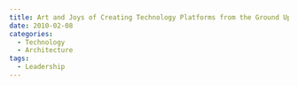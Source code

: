 ```yaml
---
title: Art and Joys of Creating Technology Platforms from the Ground Up
date: 2010-02-08
categories:
  - Technology
  - Architecture
tags:
  - Leadership
---
```

